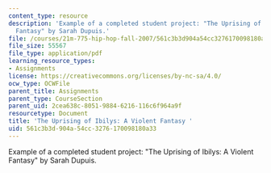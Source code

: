 ```yaml
---
content_type: resource
description: 'Example of a completed student project: "The Uprising of Ibilys: A Violent
  Fantasy" by Sarah Dupuis.'
file: /courses/21m-775-hip-hop-fall-2007/561c3b3d904a54cc3276170098180a33_dupuisfinal.pdf
file_size: 55567
file_type: application/pdf
learning_resource_types:
- Assignments
license: https://creativecommons.org/licenses/by-nc-sa/4.0/
ocw_type: OCWFile
parent_title: Assignments
parent_type: CourseSection
parent_uid: 2cea638c-8051-9884-6216-116c6f964a9f
resourcetype: Document
title: 'The Uprising of Ibilys: A Violent Fantasy '
uid: 561c3b3d-904a-54cc-3276-170098180a33
---
```

Example of a completed student project: "The Uprising of Ibilys: A Violent Fantasy" by Sarah Dupuis.